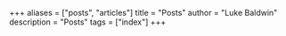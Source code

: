 +++
aliases = ["posts", "articles"]
title = "Posts"
author = "Luke Baldwin"
description = "Posts"
tags = ["index"]
+++
